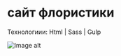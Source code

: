 # сайт флористики

Технологиии: Html | Sass | Gulp

![Image alt](https://github.com/{Lumaks42}/{app/img}/raw/{master}/{app/img}/maket.png)
